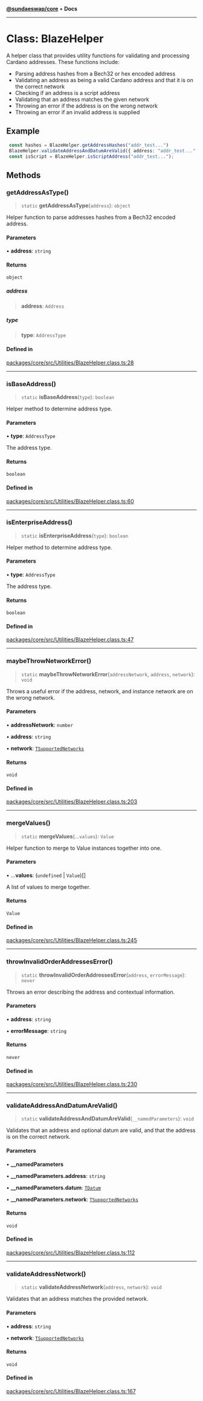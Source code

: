 [**@sundaeswap/core**](../../README.md) • **Docs**

***

# Class: BlazeHelper

A helper class that provides utility functions for validating and processing
Cardano addresses. These functions include:
- Parsing address hashes from a Bech32 or hex encoded address
- Validating an address as being a valid Cardano address and that it is on the correct network
- Checking if an address is a script address
- Validating that an address matches the given network
- Throwing an error if the address is on the wrong network
- Throwing an error if an invalid address is supplied

## Example

```typescript
 const hashes = BlazeHelper.getAddressHashes("addr_test...")
 BlazeHelper.validateAddressAndDatumAreValid({ address: "addr_test...", network: "mainnet" });
 const isScript = BlazeHelper.isScriptAddress("addr_test...");
```

## Methods

### getAddressAsType()

> `static` **getAddressAsType**(`address`): `object`

Helper function to parse addresses hashes from a Bech32 encoded address.

#### Parameters

• **address**: `string`

#### Returns

`object`

##### address

> **address**: `Address`

##### type

> **type**: `AddressType`

#### Defined in

[packages/core/src/Utilities/BlazeHelper.class.ts:28](https://github.com/SundaeSwap-finance/sundae-sdk/blob/main/packages/core/src/Utilities/BlazeHelper.class.ts#L28)

***

### isBaseAddress()

> `static` **isBaseAddress**(`type`): `boolean`

Helper method to determine address type.

#### Parameters

• **type**: `AddressType`

The address type.

#### Returns

`boolean`

#### Defined in

[packages/core/src/Utilities/BlazeHelper.class.ts:60](https://github.com/SundaeSwap-finance/sundae-sdk/blob/main/packages/core/src/Utilities/BlazeHelper.class.ts#L60)

***

### isEnterpriseAddress()

> `static` **isEnterpriseAddress**(`type`): `boolean`

Helper method to determine address type.

#### Parameters

• **type**: `AddressType`

The address type.

#### Returns

`boolean`

#### Defined in

[packages/core/src/Utilities/BlazeHelper.class.ts:47](https://github.com/SundaeSwap-finance/sundae-sdk/blob/main/packages/core/src/Utilities/BlazeHelper.class.ts#L47)

***

### maybeThrowNetworkError()

> `static` **maybeThrowNetworkError**(`addressNetwork`, `address`, `network`): `void`

Throws a useful error if the address, network, and instance network are on the wrong network.

#### Parameters

• **addressNetwork**: `number`

• **address**: `string`

• **network**: [`TSupportedNetworks`](../type-aliases/TSupportedNetworks.md)

#### Returns

`void`

#### Defined in

[packages/core/src/Utilities/BlazeHelper.class.ts:203](https://github.com/SundaeSwap-finance/sundae-sdk/blob/main/packages/core/src/Utilities/BlazeHelper.class.ts#L203)

***

### mergeValues()

> `static` **mergeValues**(...`values`): `Value`

Helper function to merge to Value instances together into one.

#### Parameters

• ...**values**: (`undefined` \| `Value`)[]

A list of values to merge together.

#### Returns

`Value`

#### Defined in

[packages/core/src/Utilities/BlazeHelper.class.ts:245](https://github.com/SundaeSwap-finance/sundae-sdk/blob/main/packages/core/src/Utilities/BlazeHelper.class.ts#L245)

***

### throwInvalidOrderAddressesError()

> `static` **throwInvalidOrderAddressesError**(`address`, `errorMessage`): `never`

Throws an error describing the address and contextual information.

#### Parameters

• **address**: `string`

• **errorMessage**: `string`

#### Returns

`never`

#### Defined in

[packages/core/src/Utilities/BlazeHelper.class.ts:230](https://github.com/SundaeSwap-finance/sundae-sdk/blob/main/packages/core/src/Utilities/BlazeHelper.class.ts#L230)

***

### validateAddressAndDatumAreValid()

> `static` **validateAddressAndDatumAreValid**(`__namedParameters`): `void`

Validates that an address and optional datum are valid,
and that the address is on the correct network.

#### Parameters

• **\_\_namedParameters**

• **\_\_namedParameters.address**: `string`

• **\_\_namedParameters.datum**: [`TDatum`](../type-aliases/TDatum.md)

• **\_\_namedParameters.network**: [`TSupportedNetworks`](../type-aliases/TSupportedNetworks.md)

#### Returns

`void`

#### Defined in

[packages/core/src/Utilities/BlazeHelper.class.ts:112](https://github.com/SundaeSwap-finance/sundae-sdk/blob/main/packages/core/src/Utilities/BlazeHelper.class.ts#L112)

***

### validateAddressNetwork()

> `static` **validateAddressNetwork**(`address`, `network`): `void`

Validates that an address matches the provided network.

#### Parameters

• **address**: `string`

• **network**: [`TSupportedNetworks`](../type-aliases/TSupportedNetworks.md)

#### Returns

`void`

#### Defined in

[packages/core/src/Utilities/BlazeHelper.class.ts:167](https://github.com/SundaeSwap-finance/sundae-sdk/blob/main/packages/core/src/Utilities/BlazeHelper.class.ts#L167)

